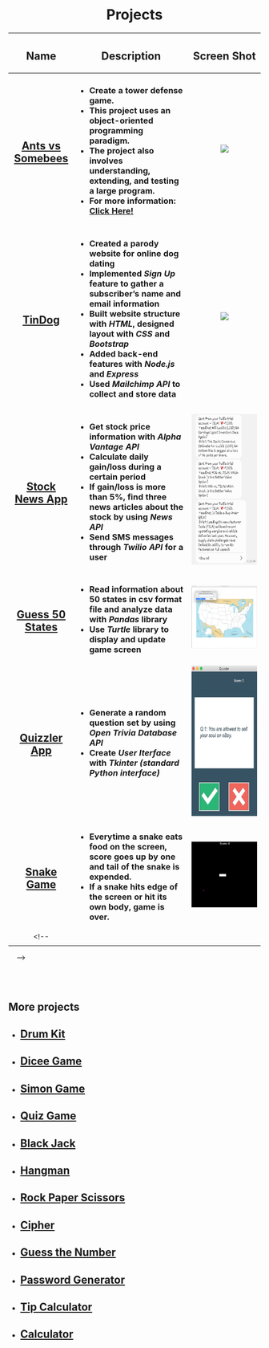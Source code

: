 <h1 align="center"> Projects</h1>

| <h2>Name</h2> | <h2 align="center">Description</h2> | <h2>Screen Shot</h2> |
| :---:         |     :---     |          :---: |
| <h2><a href="https://github.com/jungheeyu/projects/tree/main/ants_vs_somebees">Ants vs Somebees</a></h2>  | <ul><h3><li>Create a tower defense game.</li><li>This project uses an object-oriented programming paradigm.</li><li>The project also involves understanding, extending, and testing a large program.</li><li>For more information: <a href="https://inst.eecs.berkeley.edu/~cs61a/sp21/proj/ants/#introduction"> Click Here!</a></li></h3></ul>| <img src="https://github.com/jungheeyu/projects/blob/main/ants_vs_somebees/img/ants.gif"> |
|  <h2><a target="_blank" href="https://github.com/jungheeyu/projects/blob/main/TinDog-server">TinDog</a></h2> | <ul><h3><li>Created a parody website for online dog dating</li><li>Implemented <em>Sign Up</em> feature to gather a subscriber’s name and email information</li><li>Built website structure with <em>HTML</em>, designed layout with <em>CSS</em> and <em>Bootstrap</em></li><li>Added back-end features with <em>Node.js</em> and <em>Express</em></li><li>Used <em>Mailchimp API</em> to collect and store data</li></h3></ul>    | <img src="https://github.com/jungheeyu/projects/blob/main/TinDog-server/public/images/tindog.gif">  |
| <h2><a href="https://github.com/jungheeyu/projects/tree/main/stock-news-extrahard-start">Stock News App</a></h2> | <ul><h3><li>Get stock price information with <em>Alpha Vantage API</em></li><li>Calculate daily gain/loss during a certain period</li><li>If gain/loss is more than 5%, find three news articles about the stock by using <em>News API</em></li><li>Send SMS messages through <em>Twilio API</em> for a user </li></h3></ul> | <img src="https://github.com/jungheeyu/projects/blob/main/gifs/stockNewsSMS.jpeg" height="300px"> |
| <h2><a href="https://github.com/jungheeyu/projects/tree/main/us-states-game">Guess 50 States</a></h2>  | <ul><h3><li>Read information about 50 states in csv format file and analyze data with <em>Pandas</em> library</li><li>Use <em>Turtle</em> library to display and update game screen</li></h3> | <img src="https://github.com/jungheeyu/projects/blob/main/us-states-game/images/state_game.gif"> |
| <h2><a href="https://github.com/jungheeyu/projects/tree/main/quizzler_app">Quizzler App</a></h2> |  <ul><h3><li>Generate a random question set by using <em>Open Trivia Database API</em></li><li>Create <em>User Iterface</em> with <em>Tkinter (standard Python interface)</em></li></h3></ul>  |   <img src="https://github.com/jungheeyu/projects/blob/main/quizzler_app/images/quizzler.gif" height="300px">  |
| <h2><a href="https://github.com/jungheeyu/projects/blob/main/snake_game">Snake Game</a></h2> |<ul><h3><li>Everytime a snake eats food on the screen, score goes up by one and tail of the snake is expended.</li><li>If a snake hits edge of the screen or hit its own body, game is over.</li></h3></ul> |  <img src="https://github.com/jungheeyu/projects/blob/main/snake_game/snake_game.gif"> |   
<!-- ||||
||||



<img src="">
<img src="">
<img src="">
<img src=""> -->

    
<br><br>
<h2>More projects</h2>
<ul>
  <li><h2><a target="_blank" href="https://github.com/jungheeyu/web-development/blob/main/Drum%20Kit">Drum Kit</a></h2></li>
  <li><h2><a target="_blank" href="https://github.com/jungheeyu/web-development/tree/main/Dicee">Dicee Game</a></h2></li>
    <li><h2><a target="_blank" href="https://github.com/jungheeyu/web-development/blob/main/Simon%20Game">Simon Game</a></h2></li>
    <li><h2><a href="https://github.com/jungheeyu/python-projects/blob/main/quiz-game">Quiz Game</a></h2></li>
    <li><h2><a href="https://github.com/jungheeyu/python-projects/blob/main/blackjack">Black Jack</a></h2></li>
    <li><h2><a href="https://github.com/jungheeyu/python-projects/blob/main/hangman">Hangman</a></h2></li>
    <li><h2><a href="https://github.com/jungheeyu/python-projects/blob/main/rock_paper_scissors">Rock Paper Scissors</a></h2></li>
    <li><h2><a href="https://github.com/jungheeyu/python-projects/blob/main/cipher">Cipher</a></h2></li>
    <li><h2><a href="https://github.com/jungheeyu/python-projects/blob/main/guess_the_number">Guess the Number</a></h2></li>
    <li><h2><a href="https://github.com/jungheeyu/python-projects/blob/main/password_generator">Password Generator</a></h2></li>
    <li><h2><a href="https://github.com/jungheeyu/python-projects/blob/main/tip_calculator">Tip Calculator</a></h2></li>
    <li><h2><a href="https://github.com/jungheeyu/python-projects/blob/main/calculator">Calculator</a></h2></li>  
  <!--     <li><h2><a href=""></a></h2></li> -->
</ul>
